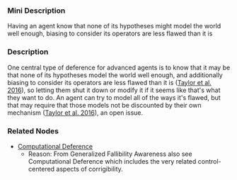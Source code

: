 ### Mini Description

Having an agent know that none of its hypotheses might model the world well enough, biasing to consider its operators are less flawed than it is

### Description

One central type of deference for advanced agents is to know that it may be that none of its hypotheses model the world well enough, and additionally biasing to consider its operators are less flawed than it is ([Taylor et al. 2016](https://intelligence.org/files/AlignmentMachineLearning.pdf)), so letting them shut it down or modify it if it seems like that's what they want to do. An agent can try to model all of the ways it's flawed, but that may require that those models not be discounted by their own mechanism ([Taylor et al. 2016](https://intelligence.org/files/AlignmentMachineLearning.pdf)), an open issue.

### Related Nodes

- [Computational Deference](/Value_Alignment/Control/Computational_Deference/Computational_Deference.md)
	- Reason: From Generalized Fallibility Awareness also see Computational Deference which includes the very related control-centered aspects of corrigibility.

